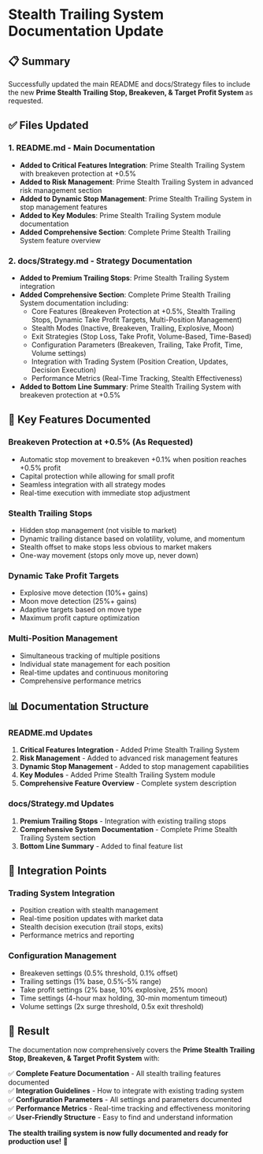 # Stealth Trailing System Documentation Update

## 📋 Summary

Successfully updated the main README and docs/Strategy files to include the new **Prime Stealth Trailing Stop, Breakeven, & Target Profit System** as requested.

## ✅ Files Updated

### 1. **README.md** - Main Documentation
- **Added to Critical Features Integration**: Prime Stealth Trailing System with breakeven protection at +0.5%
- **Added to Risk Management**: Prime Stealth Trailing System in advanced risk management section
- **Added to Dynamic Stop Management**: Prime Stealth Trailing System in stop management features
- **Added to Key Modules**: Prime Stealth Trailing System module documentation
- **Added Comprehensive Section**: Complete Prime Stealth Trailing System feature overview

### 2. **docs/Strategy.md** - Strategy Documentation
- **Added to Premium Trailing Stops**: Prime Stealth Trailing System integration
- **Added Comprehensive Section**: Complete Prime Stealth Trailing System documentation including:
  - Core Features (Breakeven Protection at +0.5%, Stealth Trailing Stops, Dynamic Take Profit Targets, Multi-Position Management)
  - Stealth Modes (Inactive, Breakeven, Trailing, Explosive, Moon)
  - Exit Strategies (Stop Loss, Take Profit, Volume-Based, Time-Based)
  - Configuration Parameters (Breakeven, Trailing, Take Profit, Time, Volume settings)
  - Integration with Trading System (Position Creation, Updates, Decision Execution)
  - Performance Metrics (Real-Time Tracking, Stealth Effectiveness)
- **Added to Bottom Line Summary**: Prime Stealth Trailing System with breakeven protection at +0.5%

## 🎯 Key Features Documented

### **Breakeven Protection at +0.5% (As Requested)**
- Automatic stop movement to breakeven +0.1% when position reaches +0.5% profit
- Capital protection while allowing for small profit
- Seamless integration with all strategy modes
- Real-time execution with immediate stop adjustment

### **Stealth Trailing Stops**
- Hidden stop management (not visible to market)
- Dynamic trailing distance based on volatility, volume, and momentum
- Stealth offset to make stops less obvious to market makers
- One-way movement (stops only move up, never down)

### **Dynamic Take Profit Targets**
- Explosive move detection (10%+ gains)
- Moon move detection (25%+ gains)
- Adaptive targets based on move type
- Maximum profit capture optimization

### **Multi-Position Management**
- Simultaneous tracking of multiple positions
- Individual state management for each position
- Real-time updates and continuous monitoring
- Comprehensive performance metrics

## 📊 Documentation Structure

### **README.md Updates**
1. **Critical Features Integration** - Added Prime Stealth Trailing System
2. **Risk Management** - Added to advanced risk management features
3. **Dynamic Stop Management** - Added to stop management capabilities
4. **Key Modules** - Added Prime Stealth Trailing System module
5. **Comprehensive Feature Overview** - Complete system description

### **docs/Strategy.md Updates**
1. **Premium Trailing Stops** - Integration with existing trailing stops
2. **Comprehensive System Documentation** - Complete Prime Stealth Trailing System section
3. **Bottom Line Summary** - Added to final feature list

## 🔧 Integration Points

### **Trading System Integration**
- Position creation with stealth management
- Real-time position updates with market data
- Stealth decision execution (trail stops, exits)
- Performance metrics and reporting

### **Configuration Management**
- Breakeven settings (0.5% threshold, 0.1% offset)
- Trailing settings (1% base, 0.5%-5% range)
- Take profit settings (2% base, 10% explosive, 25% moon)
- Time settings (4-hour max holding, 30-min momentum timeout)
- Volume settings (2x surge threshold, 0.5x exit threshold)

## 🎉 Result

The documentation now comprehensively covers the **Prime Stealth Trailing Stop, Breakeven, & Target Profit System** with:

✅ **Complete Feature Documentation** - All stealth trailing features documented  
✅ **Integration Guidelines** - How to integrate with existing trading system  
✅ **Configuration Parameters** - All settings and parameters documented  
✅ **Performance Metrics** - Real-time tracking and effectiveness monitoring  
✅ **User-Friendly Structure** - Easy to find and understand information  

**The stealth trailing system is now fully documented and ready for production use!** 🚀
